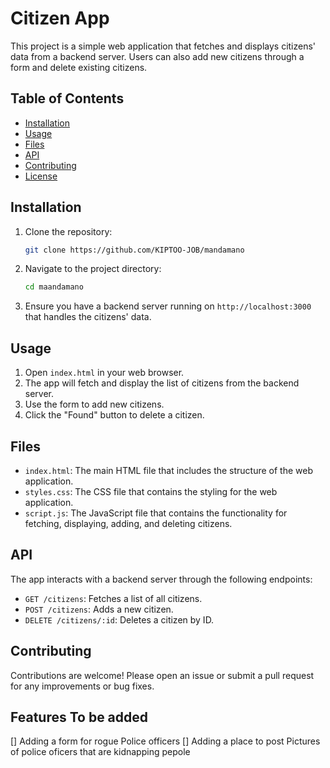 # Citizen App

This project is a simple web application that fetches and displays citizens' data from a backend server. Users can also add new citizens through a form and delete existing citizens.

## Table of Contents

- [Installation](#installation)
- [Usage](#usage)
- [Files](#files)
- [API](#api)
- [Contributing](#contributing)
- [License](#license)

## Installation

1. Clone the repository:

   ```sh
   git clone https://github.com/KIPTOO-JOB/mandamano
   ```

2. Navigate to the project directory:

   ```sh
   cd maandamano
   ```

3. Ensure you have a backend server running on `http://localhost:3000` that handles the citizens' data.

## Usage

1. Open `index.html` in your web browser.
2. The app will fetch and display the list of citizens from the backend server.
3. Use the form to add new citizens.
4. Click the "Found" button to delete a citizen.

## Files

- `index.html`: The main HTML file that includes the structure of the web application.
- `styles.css`: The CSS file that contains the styling for the web application.
- `script.js`: The JavaScript file that contains the functionality for fetching, displaying, adding, and deleting citizens.

## API

The app interacts with a backend server through the following endpoints:

- `GET /citizens`: Fetches a list of all citizens.
- `POST /citizens`: Adds a new citizen.
- `DELETE /citizens/:id`: Deletes a citizen by ID.

## Contributing

Contributions are welcome! Please open an issue or submit a pull request for any improvements or bug fixes.

## Features To be added

[] Adding a form for rogue Police officers
[] Adding a place to post Pictures of police oficers that are kidnapping pepole
